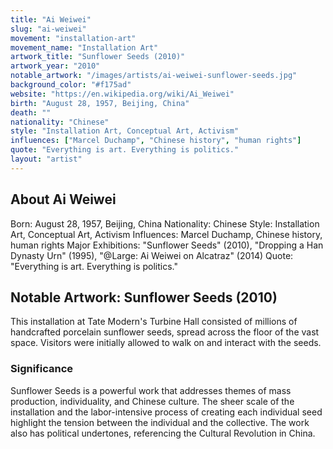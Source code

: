 ```yaml
---
title: "Ai Weiwei"
slug: "ai-weiwei"
movement: "installation-art"
movement_name: "Installation Art"
artwork_title: "Sunflower Seeds (2010)"
artwork_year: "2010"
notable_artwork: "/images/artists/ai-weiwei-sunflower-seeds.jpg"
background_color: "#f175ad"
website: "https://en.wikipedia.org/wiki/Ai_Weiwei"
birth: "August 28, 1957, Beijing, China"
death: ""
nationality: "Chinese"
style: "Installation Art, Conceptual Art, Activism"
influences: ["Marcel Duchamp", "Chinese history", "human rights"]
quote: "Everything is art. Everything is politics."
layout: "artist"
---
```


## About Ai Weiwei

Born: August 28, 1957, Beijing, China Nationality: Chinese Style: Installation Art, Conceptual Art, Activism Influences: Marcel Duchamp, Chinese history, human rights Major Exhibitions: "Sunflower Seeds" (2010), "Dropping a Han Dynasty Urn" (1995), "@Large: Ai Weiwei on Alcatraz" (2014) Quote: "Everything is art. Everything is politics."

## Notable Artwork: Sunflower Seeds (2010)

This installation at Tate Modern's Turbine Hall consisted of millions of handcrafted porcelain sunflower seeds, spread across the floor of the vast space. Visitors were initially allowed to walk on and interact with the seeds.

### Significance

Sunflower Seeds is a powerful work that addresses themes of mass production, individuality, and Chinese culture. The sheer scale of the installation and the labor-intensive process of creating each individual seed highlight the tension between the individual and the collective. The work also has political undertones, referencing the Cultural Revolution in China.
